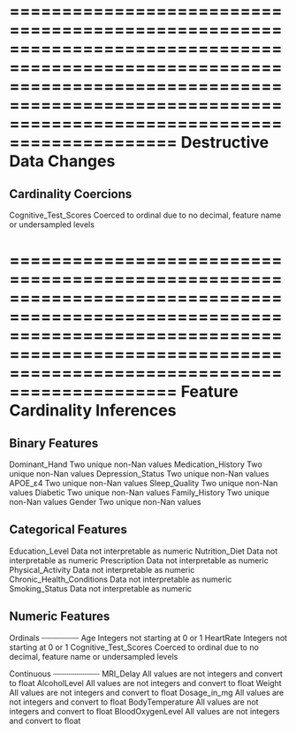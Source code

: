 ======================================================================================================================================================================================================
                                                                                       Destructive Data Changes                                                                                       
======================================================================================================================================================================================================

Cardinality Coercions
---------------------
Cognitive_Test_Scores   Coerced to ordinal due to no decimal, feature name or undersampled levels

======================================================================================================================================================================================================
                                                                                    Feature Cardinality Inferences                                                                                    
======================================================================================================================================================================================================

Binary Features
---------------
Dominant_Hand        Two unique non-Nan values
Medication_History   Two unique non-Nan values
Depression_Status    Two unique non-Nan values
APOE_ε4              Two unique non-Nan values
Sleep_Quality        Two unique non-Nan values
Diabetic             Two unique non-Nan values
Family_History       Two unique non-Nan values
Gender               Two unique non-Nan values

Categorical Features
--------------------
Education_Level             Data not interpretable as numeric
Nutrition_Diet              Data not interpretable as numeric
Prescription                Data not interpretable as numeric
Physical_Activity           Data not interpretable as numeric
Chronic_Health_Conditions   Data not interpretable as numeric
Smoking_Status              Data not interpretable as numeric

Numeric Features
----------------

Ordinals
┄┄┄┄┄┄┄┄
Age                     Integers not starting at 0 or 1
HeartRate               Integers not starting at 0 or 1
Cognitive_Test_Scores   Coerced to ordinal due to no decimal, feature name or undersampled levels

Continuous
┄┄┄┄┄┄┄┄┄┄
MRI_Delay          All values are not integers and convert to float
AlcoholLevel       All values are not integers and convert to float
Weight             All values are not integers and convert to float
Dosage_in_mg       All values are not integers and convert to float
BodyTemperature    All values are not integers and convert to float
BloodOxygenLevel   All values are not integers and convert to float

